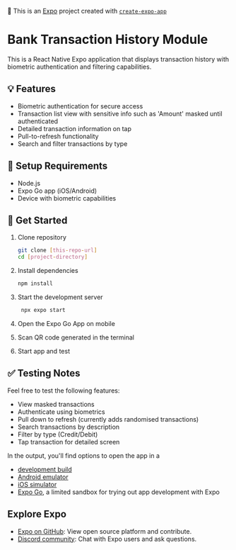 👋 This is an [Expo](https://expo.dev) project created with [`create-expo-app`](https://www.npmjs.com/package/create-expo-app)

# Bank Transaction History Module
This is a React Native Expo application that displays transaction history with biometric authentication and filtering capabilities.

## :bulb: Features
- Biometric authentication for secure access
- Transaction list view with sensitive info such as 'Amount' masked until authenticated
- Detailed transaction information on tap
- Pull-to-refresh functionality 
- Search and filter transactions by type

## :wrench: Setup Requirements
- Node.js
- Expo Go app (iOS/Android)
- Device with biometric capabilities

## :muscle: Get Started
1. Clone repository
   ```bash
   git clone [this-repo-url]
   cd [project-directory]
   ```
   
1. Install dependencies
   ```bash
   npm install
   ```

2. Start the development server
   ```bash
    npx expo start
   ```
3. Open the Expo Go App on mobile
4. Scan QR code generated in the terminal
5. Start app and test

## :white_check_mark: Testing Notes
Feel free to test the following features:
- View masked transactions
- Authenticate using biometrics
- Pull down to refresh (currently adds randomised transactions)
- Search transactions by description
- Filter by type (Credit/Debit)
- Tap transaction for detailed screen


In the output, you'll find options to open the app in a

- [development build](https://docs.expo.dev/develop/development-builds/introduction/)
- [Android emulator](https://docs.expo.dev/workflow/android-studio-emulator/)
- [iOS simulator](https://docs.expo.dev/workflow/ios-simulator/)
- [Expo Go](https://expo.dev/go), a limited sandbox for trying out app development with Expo


## Explore Expo
- [Expo on GitHub](https://github.com/expo/expo): View open source platform and contribute.
- [Discord community](https://chat.expo.dev): Chat with Expo users and ask questions.
